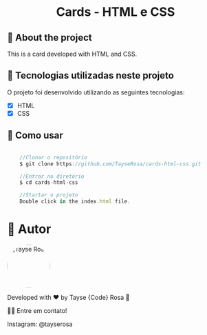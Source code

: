 <h1 align="center">Cards - HTML e CSS</h1>
  
## 💜 About the project
This is a card developed with HTML and CSS.


## 🚀 Tecnologias utilizadas neste projeto
O projeto foi desenvolvido utilizando as seguintes tecnologias:

- [x] HTML
- [x] CSS

## 💜 Como usar
```js

    //Clonar o repositório
    $ git clone https://github.com/TayseRosa/cards-html-css.git

    //Entrar no diretório
    $ cd cards-html-css

    //Startar o projeto
    Double click in the index.html file.

``` 

# 🚀 Autor

<a href="https://www.tayserosa.dev">
 <img style="border-radius: 50%;" src="https://avatars.githubusercontent.com/u/31596454?v=4" width="100px;" alt="Tayse Rosa" style="border-radius:50%"/>
 <br />
 </a> <a href="https://www.tayserosa.dev" title="Tayse Rosa"></a>


Developed with ❤️ by Tayse {Code} Rosa 🚀

👋🏽 Entre em contato!

Instagram:
@tayserosa